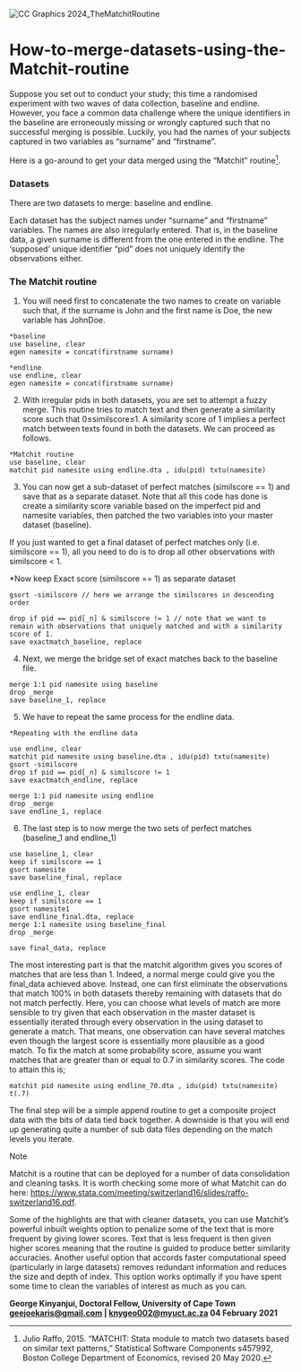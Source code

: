 ![CC Graphics 2024_TheMatchitRoutine](https://github.com/csae-coders-corner/How-to-merge-datasets-using-the-Matchit-routine/assets/148211163/bee01ea8-7392-4b1f-aecd-d487968186d5)

# How-to-merge-datasets-using-the-Matchit-routine
Suppose you set out to conduct your study; this time a randomised experiment with two waves of data collection, baseline and endline. However, you face a common data challenge where the unique identifiers in the baseline are erroneously missing or wrongly captured such that no successful merging is possible. Luckily, you had the names of your subjects captured in two variables as “surname” and “firstname”. 


Here is a go-around to get your data merged using the “Matchit” routine[^1].
>[^1]:  Julio Raffo, 2015. “MATCHIT: Stata module to match two datasets based on similar text patterns,” Statistical  Software Components s457992, Boston College Department of Economics, revised 20 May 2020. 

### Datasets

There are two datasets to merge: baseline and endline. 

Each dataset has the subject names under “surname” and “firstname” variables. The names are also irregularly entered. That is, in the baseline data, a given surname is different from the one entered in the endline. The ‘supposed’ unique identifier “pid” does not uniquely identify the observations either.

### The Matchit routine

1. You will need first to concatenate the two names to create on variable such that, if the surname is John and the first name is Doe, the new variable has JohnDoe. 

```
*baseline
use baseline, clear
egen namesite = concat(firstname surname)

*endline
use endline, clear
egen namesite = concat(firstname surname)
```

2. With irregular pids in both datasets, you are set to attempt a fuzzy merge. This routine tries to match text and then generate a similarity score such that 0≤similscore≤1. A similarity score of 1 implies a perfect match between texts found in both the datasets. We can proceed as follows.

```
*Matchit routine
use baseline, clear
matchit pid namesite using endline.dta , idu(pid) txtu(namesite)
```

3. You can now get a sub-dataset of perfect matches (similscore == 1) and save that as a separate dataset. Note that all this code has done is create a similarity score variable based on the imperfect pid and namesite variables, then patched the two variables into your master dataset (baseline). 

If you just wanted to get a final dataset of perfect matches only (i.e. similscore == 1), all you need to do is to drop all other observations with similscore < 1. 

*Now keep Exact score (similscore == 1) as separate dataset

```
gsort -similscore // here we arrange the similscores in descending order 

drop if pid == pid[_n] & similscore != 1 // note that we want to remain with observations that uniquely matched and with a similarity score of 1.
save exactmatch_baseline, replace
```

4. Next, we merge the bridge set of exact matches back to the baseline file.

```
merge 1:1 pid namesite using baseline
drop _merge
save baseline_1, replace
```

5. We have to repeat the same process for the endline data.

```
*Repeating with the endline data

use endline, clear
matchit pid namesite using baseline.dta , idu(pid) txtu(namesite)
gsort -similscore
drop if pid == pid[_n] & similscore != 1
save exactmatch_endline, replace

merge 1:1 pid namesite using endline
drop _merge
save endline_1, replace
```

6. The last step is to now merge the two sets of perfect matches (baseline_1 and endline_1)

```
use baseline_1, clear
keep if similscore == 1
gsort namesite 
save baseline_final, replace

use endline_1, clear
keep if similscore == 1
gsort namesite1 
save endline_final.dta, replace
merge 1:1 namesite using baseline_final
drop _merge

save final_data, replace
```

The most interesting part is that the matchit algorithm gives you scores of matches that are less than 1. Indeed, a normal merge could give you the final_data achieved above. Instead, one can first eliminate the observations that match 100% in both datasets thereby remaining with datasets that do not match perfectly. Here, you can choose what levels of match are more sensible to try given that each observation in the master dataset is essentially iterated through every observation in the using dataset to generate a match. That means, one observation can have several matches even though the largest score is essentially more plausible as a good match. To fix the match at some probability score, assume you want matches that are greater than or equal to 0.7 in similarity scores. The code to attain this is;

`matchit pid namesite using endline_70.dta , idu(pid) txtu(namesite) t(.7)`

The final step will be a simple append routine to get a composite project data with the bits of data tied back together. A downside is that you will end up generating quite a number of sub data files depending on the match levels you iterate. 

>[!Note]
> Matchit is a routine that can be deployed for a number of data consolidation and cleaning tasks. It is worth checking some more of what Matchit can do here:
 https://www.stata.com/meeting/switzerland16/slides/raffo-switzerland16.pdf. 

Some of the highlights are that with cleaner datasets, you can use Matchit’s powerful inbuilt weights option to penalize some of the text that is more frequent by giving lower scores. Text that is less frequent is then given higher scores meaning that the routine is guided to produce better similarity accuracies. Another useful option that accords faster computational speed (particularly in large datasets) removes redundant information and reduces the size and depth of index. This option works optimally if you have spent some time to clean the variables of interest as much as you can.


**George Kinyanjui, Doctoral Fellow, University of Cape Town
geejoekaris@gmail.com | knygeo002@myuct.ac.za
04 February 2021**


